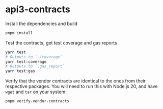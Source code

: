 # api3-contracts

Install the dependencies and build

```sh
pnpm install
```

Test the contracts, get test coverage and gas reports

```sh
yarn test
# Outputs to `./coverage`
yarn test:coverage
# Outputs to `.gas_report`
yarn test:gas
```

Verify that the vendor contracts are identical to the ones from their respective packages.
You will need to run this with Node.js 20, and have `wget` and `tar` on your system.

```sh
pnpm verify-vendor-contracts
```
